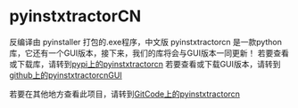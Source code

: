# pyinstxtractorCN
反编译由 pyinstaller 打包的.exe程序，中文版
pyinstxtractorcn 是一款python库，它还有一个GUI版本，接下来，我们的库将会与GUI版本一同更新！
若要查看或下载库，请转到[pypi上的pyinstxtractorcn](https://pypi.org/project/pyinstxtractorcn/)
若要查看或下载GUI版本，请转到[github上的pyinstxtractorcnGUI](https://github.com/jzm3/pyinstxtractorcnGUI/)

若要在其他地方查看此项目，请转到[GitCode上的pyinstxtractorcn](https://gitcode.com/2404_89333710/pyinstxtractorcn)

